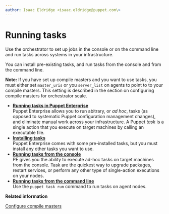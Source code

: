 ```yaml
---
author: Isaac Eldridge <isaac.eldridge@puppet.com\>
---
```


# Running tasks

Use the orchestrator to set up jobs in the console or on the command line and run tasks across systems in your infrastructure.

You can install pre-existing tasks, and run tasks from the console and from the command line.

**Note:** If you have set up compile masters and you want to use tasks, you must either set `master_uris` or you `server_list` on agents to point to to your compile masters. This setting is described in the section on configuring compile masters for orchestrator scale.

-   **[Running tasks in Puppet Enterprise](puppet_tasks_overview.md)**  
Puppet Enterprise allows you to run abitrary, or *ad hoc*, tasks \(as opposed to systematic Puppet configuration management changes\), and eliminate manual work across your infrastructure. A Puppet *task* is a single action that you execute on target machines by calling an executable file.
-   **[Installing tasks](installing_tasks.md)**  
 Puppet Enterprise comes with some pre-installed tasks, but you must install any other tasks you want to use.
-   **[Running tasks from the console](running_tasks_in_the_console.md#)**  
 PE gives you the ability to execute ad-hoc tasks on target machines from the console. Task are the quickest way to upgrade packages, restart services, or perform any other type of single-action executions on your nodes.
-   **[Running tasks from the command line](running_tasks_from_the_command_line.md#)**  
Use the `puppet task run` command to run tasks on agent nodes.

**Related information**  


[Configure compile masters](installing_compile_masters.md#)

